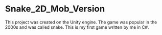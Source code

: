 # Snake_2D_Mob_Version
This project was created on the Unity engine. The game was popular in the 2000s and was called snake. This is my first game written by me in C#.
